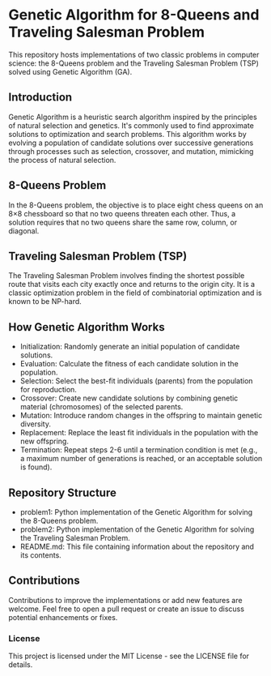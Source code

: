 # Genetic Algorithm for 8-Queens and Traveling Salesman Problem
This repository hosts implementations of two classic problems in computer science: the 8-Queens problem and the Traveling Salesman Problem (TSP) solved using Genetic Algorithm (GA).

## Introduction
Genetic Algorithm is a heuristic search algorithm inspired by the principles of natural selection and genetics. It's commonly used to find approximate solutions to optimization and search problems. This algorithm works by evolving a population of candidate solutions over successive generations through processes such as selection, crossover, and mutation, mimicking the process of natural selection.

## 8-Queens Problem
In the 8-Queens problem, the objective is to place eight chess queens on an 8×8 chessboard so that no two queens threaten each other. Thus, a solution requires that no two queens share the same row, column, or diagonal.

## Traveling Salesman Problem (TSP)
The Traveling Salesman Problem involves finding the shortest possible route that visits each city exactly once and returns to the origin city. It is a classic optimization problem in the field of combinatorial optimization and is known to be NP-hard.

## How Genetic Algorithm Works
- Initialization: Randomly generate an initial population of candidate solutions.
- Evaluation: Calculate the fitness of each candidate solution in the population.
- Selection: Select the best-fit individuals (parents) from the population for reproduction.
- Crossover: Create new candidate solutions by combining genetic material (chromosomes) of the selected parents.
- Mutation: Introduce random changes in the offspring to maintain genetic diversity.
- Replacement: Replace the least fit individuals in the population with the new offspring.
- Termination: Repeat steps 2-6 until a termination condition is met (e.g., a maximum number of generations is reached, or an acceptable solution is found).
  
## Repository Structure
- problem1: Python implementation of the Genetic Algorithm for solving the 8-Queens problem.
- problem2: Python implementation of the Genetic Algorithm for solving the Traveling Salesman Problem.
- README.md: This file containing information about the repository and its contents.
  
## Contributions
Contributions to improve the implementations or add new features are welcome. Feel free to open a pull request or create an issue to discuss potential enhancements or fixes.

### License
This project is licensed under the MIT License - see the LICENSE file for details.
